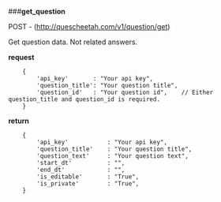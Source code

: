 ###**get_question**


POST - (http://quescheetah.com/v1/question/get)

Get question data. Not related answers.

**request**
``` 
    {
        'api_key'       : "Your api key",
        'question_title': "Your question title",
        'question_id'   : "Your question id",    // Either question_title and question_id is required.
    }

```

**return**
``` 
    {
        'api_key'           : "Your api key",
        'question_title'    : "Your question title",
        'question_text'     : "Your question text",
        'start_dt'          : "",                   
        'end_dt'            : "",                   
        'is_editable'       : "True",               
        'is_private'        : "True",           
    }
```